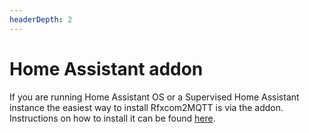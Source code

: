 ```yaml
---
headerDepth: 2
---
```


# Home Assistant addon

If you are running Home Assistant OS or a Supervised Home Assistant instance the easiest way to install Rfxcom2MQTT is via the addon. Instructions on how to install it can be found [here](https://github.com/rfxcom2mqtt/hassio-addons#installation).